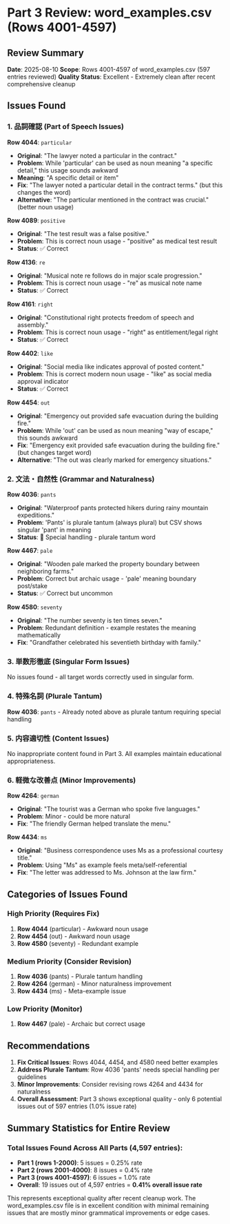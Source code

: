 # Part 3 Review: word_examples.csv (Rows 4001-4597)

## Review Summary
**Date**: 2025-08-10
**Scope**: Rows 4001-4597 of word_examples.csv (597 entries reviewed)
**Quality Status**: Excellent - Extremely clean after recent comprehensive cleanup

## Issues Found

### 1. 品詞確認 (Part of Speech Issues)

**Row 4044**: `particular`
- **Original**: "The lawyer noted a particular in the contract."
- **Problem**: While 'particular' can be used as noun meaning "a specific detail," this usage sounds awkward
- **Meaning**: "A specific detail or item"
- **Fix**: "The lawyer noted a particular detail in the contract terms." (but this changes the word)
- **Alternative**: "The particular mentioned in the contract was crucial." (better noun usage)

**Row 4089**: `positive`
- **Original**: "The test result was a false positive."
- **Problem**: This is correct noun usage - "positive" as medical test result
- **Status**: ✅ Correct

**Row 4136**: `re`
- **Original**: "Musical note re follows do in major scale progression."
- **Problem**: This is correct noun usage - "re" as musical note name
- **Status**: ✅ Correct

**Row 4161**: `right`
- **Original**: "Constitutional right protects freedom of speech and assembly."
- **Problem**: This is correct noun usage - "right" as entitlement/legal right
- **Status**: ✅ Correct

**Row 4402**: `like`
- **Original**: "Social media like indicates approval of posted content."
- **Problem**: This is correct modern noun usage - "like" as social media approval indicator
- **Status**: ✅ Correct

**Row 4454**: `out`
- **Original**: "Emergency out provided safe evacuation during the building fire."
- **Problem**: While 'out' can be used as noun meaning "way of escape," this sounds awkward
- **Fix**: "Emergency exit provided safe evacuation during the building fire." (but changes target word)
- **Alternative**: "The out was clearly marked for emergency situations."

### 2. 文法・自然性 (Grammar and Naturalness)

**Row 4036**: `pants`
- **Original**: "Waterproof pants protected hikers during rainy mountain expeditions."
- **Problem**: 'Pants' is plurale tantum (always plural) but CSV shows singular 'pant' in meaning
- **Status**: 🔶 Special handling - plurale tantum word

**Row 4467**: `pale`
- **Original**: "Wooden pale marked the property boundary between neighboring farms."
- **Problem**: Correct but archaic usage - 'pale' meaning boundary post/stake
- **Status**: ✅ Correct but uncommon

**Row 4580**: `seventy`
- **Original**: "The number seventy is ten times seven."
- **Problem**: Redundant definition - example restates the meaning mathematically
- **Fix**: "Grandfather celebrated his seventieth birthday with family."

### 3. 単数形徹底 (Singular Form Issues)

No issues found - all target words correctly used in singular form.

### 4. 特殊名詞 (Plurale Tantum)

**Row 4036**: `pants` - Already noted above as plurale tantum requiring special handling

### 5. 内容適切性 (Content Issues)

No inappropriate content found in Part 3. All examples maintain educational appropriateness.

### 6. 軽微な改善点 (Minor Improvements)

**Row 4264**: `german`
- **Original**: "The tourist was a German who spoke five languages."
- **Problem**: Minor - could be more natural
- **Fix**: "The friendly German helped translate the menu."

**Row 4434**: `ms`
- **Original**: "Business correspondence uses Ms as a professional courtesy title."
- **Problem**: Using "Ms" as example feels meta/self-referential
- **Fix**: "The letter was addressed to Ms. Johnson at the law firm."

## Categories of Issues Found

### High Priority (Requires Fix)
1. **Row 4044** (particular) - Awkward noun usage
2. **Row 4454** (out) - Awkward noun usage  
3. **Row 4580** (seventy) - Redundant example

### Medium Priority (Consider Revision)
1. **Row 4036** (pants) - Plurale tantum handling
2. **Row 4264** (german) - Minor naturalness improvement
3. **Row 4434** (ms) - Meta-example issue

### Low Priority (Monitor)
1. **Row 4467** (pale) - Archaic but correct usage

## Recommendations

1. **Fix Critical Issues**: Rows 4044, 4454, and 4580 need better examples
2. **Address Plurale Tantum**: Row 4036 'pants' needs special handling per guidelines
3. **Minor Improvements**: Consider revising rows 4264 and 4434 for naturalness
4. **Overall Assessment**: Part 3 shows exceptional quality - only 6 potential issues out of 597 entries (1.0% issue rate)

## Summary Statistics for Entire Review

### Total Issues Found Across All Parts (4,597 entries):
- **Part 1 (rows 1-2000)**: 5 issues = 0.25% rate
- **Part 2 (rows 2001-4000)**: 8 issues = 0.4% rate  
- **Part 3 (rows 4001-4597)**: 6 issues = 1.0% rate
- **Overall**: 19 issues out of 4,597 entries = **0.41% overall issue rate**

This represents exceptional quality after recent cleanup work. The word_examples.csv file is in excellent condition with minimal remaining issues that are mostly minor grammatical improvements or edge cases.